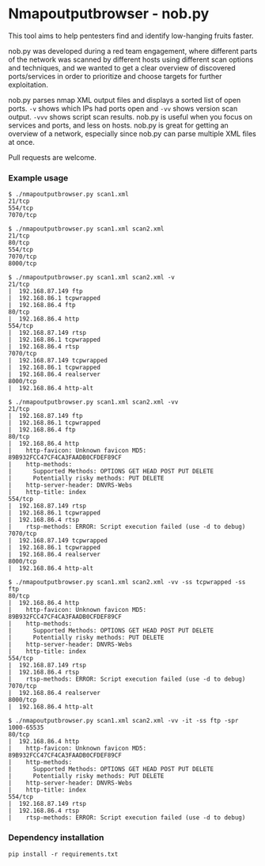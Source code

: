 # Nmapoutputbrowser - nob.py
This tool aims to help pentesters find and identify low-hanging fruits faster.

nob.py was developed during a red team engagement, where different parts of the network was scanned by different hosts using different scan options and techniques, and we wanted to get a clear overview of discovered ports/services in order to prioritize and choose targets for further exploitation.


nob.py parses nmap XML output files and displays a sorted list of open ports. `-v` shows which IPs had ports open and `-vv` shows version scan output. `-vvv` shows script scan results.
nob.py is useful when you focus on services and ports, and less on hosts. nob.py is great for getting an overview of a network, especially since nob.py can parse multiple XML files at once.

Pull requests are welcome.

### Example usage

```
$ ./nmapoutputbrowser.py scan1.xml
21/tcp
554/tcp
7070/tcp
```

```
$ ./nmapoutputbrowser.py scan1.xml scan2.xml 
21/tcp
80/tcp
554/tcp
7070/tcp
8000/tcp
```

```
$ ./nmapoutputbrowser.py scan1.xml scan2.xml -v
21/tcp
|  192.168.87.149 ftp
|  192.168.86.1 tcpwrapped
|  192.168.86.4 ftp
80/tcp
|  192.168.86.4 http
554/tcp
|  192.168.87.149 rtsp
|  192.168.86.1 tcpwrapped
|  192.168.86.4 rtsp
7070/tcp
|  192.168.87.149 tcpwrapped
|  192.168.86.1 tcpwrapped
|  192.168.86.4 realserver
8000/tcp
|  192.168.86.4 http-alt
```

```
$ ./nmapoutputbrowser.py scan1.xml scan2.xml -vv
21/tcp
|  192.168.87.149 ftp
|  192.168.86.1 tcpwrapped
|  192.168.86.4 ftp
80/tcp
|  192.168.86.4 http
|    http-favicon: Unknown favicon MD5: 89B932FCC47CF4CA3FAADB0CFDEF89CF
|    http-methods: 
|      Supported Methods: OPTIONS GET HEAD POST PUT DELETE
|      Potentially risky methods: PUT DELETE
|    http-server-header: DNVRS-Webs
|    http-title: index
554/tcp
|  192.168.87.149 rtsp
|  192.168.86.1 tcpwrapped
|  192.168.86.4 rtsp
|    rtsp-methods: ERROR: Script execution failed (use -d to debug)
7070/tcp
|  192.168.87.149 tcpwrapped
|  192.168.86.1 tcpwrapped
|  192.168.86.4 realserver
8000/tcp
|  192.168.86.4 http-alt
```

```
$ ./nmapoutputbrowser.py scan1.xml scan2.xml -vv -ss tcpwrapped -ss ftp
80/tcp
|  192.168.86.4 http
|    http-favicon: Unknown favicon MD5: 89B932FCC47CF4CA3FAADB0CFDEF89CF
|    http-methods: 
|      Supported Methods: OPTIONS GET HEAD POST PUT DELETE
|      Potentially risky methods: PUT DELETE
|    http-server-header: DNVRS-Webs
|    http-title: index
554/tcp
|  192.168.87.149 rtsp
|  192.168.86.4 rtsp
|    rtsp-methods: ERROR: Script execution failed (use -d to debug)
7070/tcp
|  192.168.86.4 realserver
8000/tcp
|  192.168.86.4 http-alt
```

```
$ ./nmapoutputbrowser.py scan1.xml scan2.xml -vv -it -ss ftp -spr 1000-65535
80/tcp
|  192.168.86.4 http
|    http-favicon: Unknown favicon MD5: 89B932FCC47CF4CA3FAADB0CFDEF89CF
|    http-methods: 
|      Supported Methods: OPTIONS GET HEAD POST PUT DELETE
|      Potentially risky methods: PUT DELETE
|    http-server-header: DNVRS-Webs
|    http-title: index
554/tcp
|  192.168.87.149 rtsp
|  192.168.86.4 rtsp
|    rtsp-methods: ERROR: Script execution failed (use -d to debug)
```

### Dependency installation

```
pip install -r requirements.txt
```

